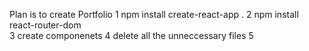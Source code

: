 Plan is to create Portfolio
1 npm install create-react-app .
2  npm install react-router-dom  
3 create componenets
4 delete all the unneccessary files
5